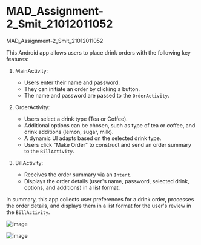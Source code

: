 # MAD_Assignment-2_Smit_21012011052

MAD_Assignment-2_Smit_21012011052

This Android app allows users to place drink orders with the following key features:

1. MainActivity:
   - Users enter their name and password.
   - They can initiate an order by clicking a button.
   - The name and password are passed to the `OrderActivity`.

2. OrderActivity:
   - Users select a drink type (Tea or Coffee).
   - Additional options can be chosen, such as type of tea or coffee, and drink additions (lemon, sugar, milk).
   - A dynamic UI adapts based on the selected drink type.
   - Users click "Make Order" to construct and send an order summary to the `BillActivity`.

3. BillActivity:
   - Receives the order summary via an `Intent`.
   - Displays the order details (user's name, password, selected drink, options, and additions) in a list format.

In summary, this app collects user preferences for a drink order, processes the order details, and displays them in a list format for the user's review in the `BillActivity`.

![image](https://github.com/MojoSmit07/MAD_Assignment-2_Smit_21012011052/assets/98140609/51f5e719-9d7a-4da8-a0a1-9e704848579b)

![image](https://github.com/MojoSmit07/MAD_Assignment-2_Smit_21012011052/assets/98140609/67337ef2-13c7-44d1-9752-980441e51fcb)



